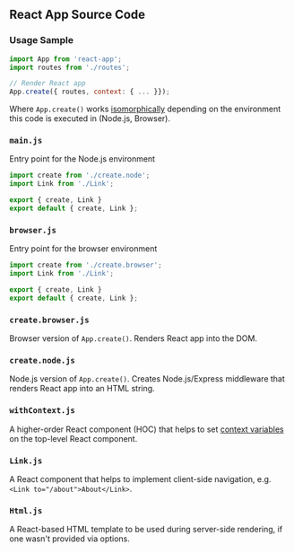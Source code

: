 ## React App Source Code

### Usage Sample

```js
import App from 'react-app';
import routes from './routes';

// Render React app
App.create({ routes, context: { ... }});
````

Where `App.create()` works [isomorphically](http://nerds.airbnb.com/isomorphic-javascript-future-web-apps/)
depending on the environment this code is executed in (Node.js, Browser).

### `main.js`

Entry point for the Node.js environment

```js
import create from './create.node';
import Link from './Link';

export { create, Link }
export default { create, Link };
```

### `browser.js`

Entry point for the browser environment

```js
import create from './create.browser';
import Link from './Link';

export { create, Link }
export default { create, Link };
```

### `create.browser.js`

Browser version of `App.create()`. Renders React app into the DOM.

### `create.node.js`

Node.js version of `App.create()`. Creates Node.js/Express middleware that renders React app into
an HTML string.

### `withContext.js`

A higher-order React component (HOC) that helps to set [context variables](https://facebook.github.io/react/docs/context.html)
on the top-level React component.

### `Link.js`

A React component that helps to implement client-side navigation, e.g. `<Link to="/about">About</Link>`.

### `Html.js`

A React-based HTML template to be used during server-side rendering, if one wasn't provided via
options.
